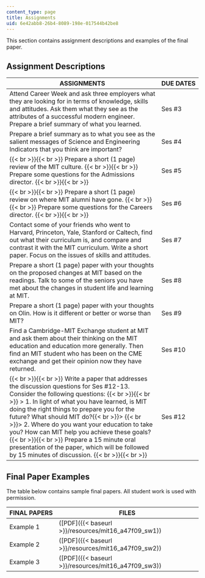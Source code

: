 ```yaml
---
content_type: page
title: Assignments
uid: 6e42abb8-26b4-8089-198e-017544b42be8
---
```


This section contains assignment descriptions and examples of the final paper.

Assignment Descriptions
-----------------------

| ASSIGNMENTS | DUE DATES |
| --- | --- |
| Attend Career Week and ask three employers what they are looking for in terms of knowledge, skills and attitudes. Ask them what they see as the attributes of a successful modern engineer. Prepare a brief summary of what you learned. | Ses #3 |
| Prepare a brief summary as to what you see as the salient messages of Science and Engineering Indicators that you think are important? | Ses #4 |
|  {{< br >}}{{< br >}} Prepare a short (1 page) review of the MIT culture. {{< br >}}{{< br >}} Prepare some questions for the Admissions director. {{< br >}}{{< br >}}  | Ses #5 |
|  {{< br >}}{{< br >}} Prepare a short (1 page) review on where MIT alumni have gone. {{< br >}}{{< br >}} Prepare some questions for the Careers director. {{< br >}}{{< br >}}  | Ses #6 |
| Contact some of your friends who went to Harvard, Princeton, Yale, Stanford or Caltech, find out what their curriculum is, and compare and contrast it with the MIT curriculum. Write a short paper. Focus on the issues of skills and attitudes. | Ses #7 |
| Prepare a short (1 page) paper with your thoughts on the proposed changes at MIT based on the readings. Talk to some of the seniors you have met about the changes in student life and learning at MIT. | Ses #8 |
| Prepare a short (1 page) paper with your thoughts on Olin. How is it different or better or worse than MIT? | Ses #9 |
| Find a Cambridge-MIT Exchange student at MIT and ask them about their thinking on the MIT education and education more generally. Then find an MIT student who has been on the CME exchange and get their opinion now they have returned. | Ses #10 |
|  {{< br >}}{{< br >}} Write a paper that addresses the discussion questions for Ses #12-13. Consider the following questions: {{< br >}}{{< br >}} > 1\. In light of what you have learned, is MIT doing the right things to prepare you for the future? What should MIT do?{{< br >}}> {{< br >}}> 2\. Where do you want your education to take you? How can MIT help you achieve these goals? {{< br >}}{{< br >}} Prepare a 15 minute oral presentation of the paper, which will be followed by 15 minutes of discussion. {{< br >}}{{< br >}}  | Ses #12 

Final Paper Examples
--------------------

The table below contains sample final papers. All student work is used with permission.

| FINAL PAPERS | FILES |
| --- | --- |
| Example 1 | ([PDF]({{< baseurl >}}/resources/mit16_a47f09_sw1)) |
| Example 2 | ([PDF]({{< baseurl >}}/resources/mit16_a47f09_sw2)) |
| Example 3 | ([PDF]({{< baseurl >}}/resources/mit16_a47f09_sw3))